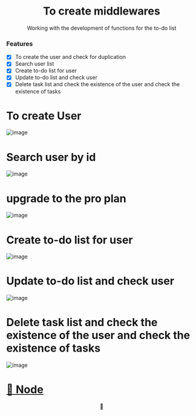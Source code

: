 <h1 align="center"> To create middlewares </h1>
<p align="center">Working with the development of functions for the to-do list</p>


### Features

- [x] To create the user and check for duplication     
- [x] Search user list
- [x] Create to-do list for user
- [x] Update to-do list and check user
- [x] Delete task list and check the existence of the user and check the existence of tasks

 <h1 alling="center">To create User </h1>

 ![image](https://user-images.githubusercontent.com/62247144/120122918-486dd980-c182-11eb-8cf6-d26ab19d5354.png)
 
 <h1 alling="center">Search user by id</h1>
 
![image](https://user-images.githubusercontent.com/62247144/120123006-f083a280-c182-11eb-9200-79359e827921.png)

 <h1 alling="center">upgrade to the pro plan</h1>

![image](https://user-images.githubusercontent.com/62247144/120123155-9b945c00-c183-11eb-9be2-a92216468e01.png)


 <h1 alling="center">Create to-do list for user</h1>
 
![image](https://user-images.githubusercontent.com/62247144/120123027-07c29000-c183-11eb-898d-3b06768ed590.png)

<h1 alling="center">Update to-do list and check user</h1>
 
![image](https://user-images.githubusercontent.com/62247144/120123091-48baa480-c183-11eb-8c2a-d6f4544f808b.png)


<h1 alling="center">Delete task list and check the existence of the user and check the existence of tasks</h1>

 ![image](https://user-images.githubusercontent.com/62247144/120123216-f0d06d80-c183-11eb-9446-a571a90acfa9.png)


 <h1>
    <a href="https://pt-br.reactjs.org/">🔗 Node</a>
</h1>
<p align="center">🚀</p>
